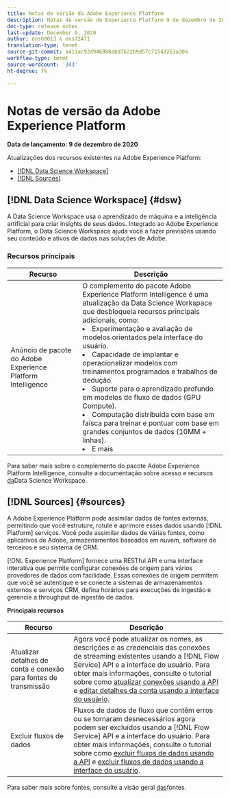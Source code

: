 ```yaml
---
title: Notas de versão da Adobe Experience Platform
description: Notas de versão de Experience Platform 9 de dezembro de 2020
doc-type: release notes
last-update: December 9, 2020
author: ens60013 & ens72471
translation-type: tm+mt
source-git-commit: a411ac92d946080abd7b22b9d57c7154d263a30a
workflow-type: tm+mt
source-wordcount: '343'
ht-degree: 7%

---
```



# Notas de versão da Adobe Experience Platform

**Data de lançamento: 9 de dezembro de 2020**

Atualizações dos recursos existentes na Adobe Experience Platform:

- [[!DNL Data Science Workspace]](#dsw)
- [[!DNL Sources]](#sources)

## [!DNL Data Science Workspace] {#dsw}

A Data Science Workspace usa o aprendizado de máquina e a inteligência artificial para criar insights de seus dados. Integrado ao Adobe Experience Platform, o Data Science Workspace ajuda você a fazer previsões usando seu conteúdo e ativos de dados nas soluções de Adobe.

### Recursos principais

| Recurso | Descrição |
|--- | ---|
| Anúncio de pacote do Adobe Experience Platform Intelligence | O complemento do pacote Adobe Experience Platform Intelligence é uma atualização da Data Science Workspace que desbloqueia recursos principais adicionais, como: <li> Experimentação e avaliação de modelos orientados pela interface do usuário.</li><li> Capacidade de implantar e operacionalizar modelos com treinamentos programados e trabalhos de dedução.</li><li> Suporte para o aprendizado profundo em modelos de fluxo de dados (GPU Compute).</li><li> Computação distribuída com base em faísca para treinar e pontuar com base em grandes conjuntos de dados (10MM + linhas).</li><li>E mais</li> |

Para saber mais sobre o complemento do pacote Adobe Experience Platform Intelligence, consulte a documentação sobre acesso e recursos [da](../../data-science-workspace/access-features-dsw.md)Data Science Workspace.

## [!DNL Sources] {#sources}

A Adobe Experience Platform pode assimilar dados de fontes externas, permitindo que você estruture, rotule e aprimore esses dados usando [!DNL Platform] serviços. Você pode assimilar dados de várias fontes, como aplicativos de Adobe, armazenamentos baseados em nuvem, software de terceiros e seu sistema de CRM.

[!DNL Experience Platform] fornece uma RESTful API e uma interface interativa que permite configurar conexões de origem para vários provedores de dados com facilidade. Essas conexões de origem permitem que você se autentique e se conecte a sistemas de armazenamentos externos e serviços CRM, defina horários para execuções de ingestão e gerencie a throughput de ingestão de dados.

**Principais recursos**

| Recurso | Descrição |
| ------- | ----------- |
| Atualizar detalhes de conta e conexão para fontes de transmissão | Agora você pode atualizar os nomes, as descrições e as credenciais das conexões de streaming existentes usando a [!DNL Flow Service] API e a interface do usuário. Para obter mais informações, consulte o tutorial sobre como [atualizar conexões usando a API](../../sources/tutorials/api/update.md) e [editar detalhes da conta usando a interface do usuário](../../sources/tutorials/ui/monitor.md). |
| Excluir fluxos de dados | Fluxos de dados de fluxo que contêm erros ou se tornaram desnecessários agora podem ser excluídos usando a [!DNL Flow Service] API e a interface do usuário. Para obter mais informações, consulte o tutorial sobre como [excluir fluxos de dados usando a API](../../sources/tutorials/api/delete-dataflows.md) e [excluir fluxos de dados usando a interface do usuário](../../sources/tutorials/ui/delete.md). |

Para saber mais sobre fontes, consulte a visão geral [das](../../sources/home.md)fontes.

